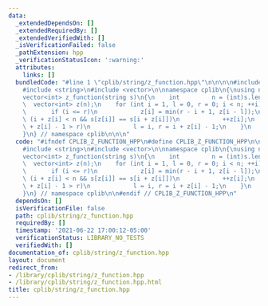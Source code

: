 ```yaml
---
data:
  _extendedDependsOn: []
  _extendedRequiredBy: []
  _extendedVerifiedWith: []
  _isVerificationFailed: false
  _pathExtension: hpp
  _verificationStatusIcon: ':warning:'
  attributes:
    links: []
  bundledCode: "#line 1 \"cplib/string/z_function.hpp\"\n\n\n\n#include <algorithm>\n\
    #include <string>\n#include <vector>\n\nnamespace cplib\n{\nusing namespace std;\n\
    vector<int> z_function(string s)\n{\n    int         n = (int)s.length();\n  \
    \  vector<int> z(n);\n    for (int i = 1, l = 0, r = 0; i < n; ++i)\n    {\n \
    \       if (i <= r)\n            z[i] = min(r - i + 1, z[i - l]);\n        while\
    \ (i + z[i] < n && s[z[i]] == s[i + z[i]])\n            ++z[i];\n        if (i\
    \ + z[i] - 1 > r)\n            l = i, r = i + z[i] - 1;\n    }\n    return z;\n\
    }\n} // namespace cplib\n\n\n"
  code: "#ifndef CPLIB_Z_FUNCTION_HPP\n#define CPLIB_Z_FUNCTION_HPP\n\n#include <algorithm>\n\
    #include <string>\n#include <vector>\n\nnamespace cplib\n{\nusing namespace std;\n\
    vector<int> z_function(string s)\n{\n    int         n = (int)s.length();\n  \
    \  vector<int> z(n);\n    for (int i = 1, l = 0, r = 0; i < n; ++i)\n    {\n \
    \       if (i <= r)\n            z[i] = min(r - i + 1, z[i - l]);\n        while\
    \ (i + z[i] < n && s[z[i]] == s[i + z[i]])\n            ++z[i];\n        if (i\
    \ + z[i] - 1 > r)\n            l = i, r = i + z[i] - 1;\n    }\n    return z;\n\
    }\n} // namespace cplib\n\n#endif // CPLIB_Z_FUNCTION_HPP\n"
  dependsOn: []
  isVerificationFile: false
  path: cplib/string/z_function.hpp
  requiredBy: []
  timestamp: '2021-06-22 17:00:12-05:00'
  verificationStatus: LIBRARY_NO_TESTS
  verifiedWith: []
documentation_of: cplib/string/z_function.hpp
layout: document
redirect_from:
- /library/cplib/string/z_function.hpp
- /library/cplib/string/z_function.hpp.html
title: cplib/string/z_function.hpp
---
```

